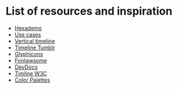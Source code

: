 List of resources and inspiration
=================================

* [Hexademo](http://hexademo.wordpress.com)
* [Use cases](http://en.wikipedia.org/wiki/Use_case)
* [Vertical timeline](http://codyhouse.co/gem/vertical-timeline)
* [Timeline Tumblr](http://timeline.theme.tumblr.com)
* [Glyphicons](http://glyphicons.com/)
* [Fontawsome](http://fontawesome.io/)
* [DevDocs](http://devdocs.io/)
* [Timline W3C](http://www.w3.org/2005/01/timelines/timeline-2500x998.png)
* [Color Palettes](http://www.color-hex.com/color-palettes/)
